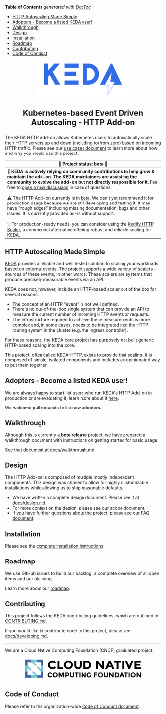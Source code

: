 <!-- START doctoc generated TOC please keep comment here to allow auto update -->
<!-- DON'T EDIT THIS SECTION, INSTEAD RE-RUN doctoc TO UPDATE -->
**Table of Contents**  *generated with [DocToc](https://github.com/thlorenz/doctoc)*

- [HTTP Autoscaling Made Simple](#http-autoscaling-made-simple)
- [Adopters - Become a listed KEDA user!](#adopters---become-a-listed-keda-user)
- [Walkthrough](#walkthrough)
- [Design](#design)
- [Installation](#installation)
- [Roadmap](#roadmap)
- [Contributing](#contributing)
- [Code of Conduct](#code-of-conduct)

<!-- END doctoc generated TOC please keep comment here to allow auto update -->

<p align="center"><img src="https://github.com/kedacore/keda/raw/main/images/logos/keda-word-colour.png" width="300"/></p>

<p style="font-size: 25px" align="center"><b>Kubernetes-based Event Driven Autoscaling - HTTP Add-on</b></p>
<p style="font-size: 25px" align="center">

The KEDA HTTP Add-on allows Kubernetes users to automatically scale their HTTP servers up and down (including to/from zero) based on incoming HTTP traffic. Please see our [use cases document](./docs/use_cases.md) to learn more about how and why you would use this project.

| 🚧 **Project status: beta** 🚧|
|---------------------------------------------|
| :loudspeaker: **KEDA is actively relying on community contributions to help grow & maintain the add-on. The KEDA maintainers are assisting the community to evolve the add-on but not directly responsible for it.** Feel free to [open a new discussion](https://github.com/kedacore/http-add-on/discussions/new/choose) in case of questions.<br/><br/>⚠ The HTTP Add-on currently is in [beta](https://github.com/kedacore/http-add-on/releases/latest). We can't yet recommend it for production usage because we are still developing and testing it. It may have "rough edges" including missing documentation, bugs and other issues. It is currently provided as-is without support.<br/><br/>:bulb: For production-ready needs, you can consider using the [Kedify HTTP Scaler](https://kedify.io/scalers/http), a commercial alternative offering robust and reliable scaling for KEDA. |

## HTTP Autoscaling Made Simple

[KEDA](https://github.com/kedacore/keda) provides a reliable and well tested solution to scaling your workloads based on external events. The project supports a wide variety of [scalers](https://keda.sh/docs/latest/scalers/) - sources of these events, in other words. These scalers are systems that produce precisely measurable events via an API.

KEDA does not, however, include an HTTP-based scaler out of the box for several reasons:

- The concept of an HTTP "event" is not well defined.
- There's no out-of-the-box single system that can provide an API to measure the current number of incoming HTTP events or requests.
- The infrastructure required to achieve these measurements is more complex and, in some cases, needs to be integrated into the HTTP routing system in the cluster (e.g. the ingress controller).

For these reasons, the KEDA core project has purposely not built generic HTTP-based scaling into the core.

This project, often called KEDA-HTTP, exists to provide that scaling. It is composed of simple, isolated components and includes an opinionated way to put them together.

## Adopters - Become a listed KEDA user!

We are always happy to start list users who run KEDA's HTTP Add-on in production or are evaluating it, learn more about it [here](ADOPTERS.md).

We welcome pull requests to list new adopters.

## Walkthrough

Although this is currently a **beta release** project, we have prepared a walkthrough document with instructions on getting started for basic usage.

See that document at [docs/walkthrough.md](./docs/walkthrough.md)

## Design

The HTTP Add-on is composed of multiple mostly independent components. This design was chosen to allow for highly
customizable installations while allowing us to ship reasonable defaults.

- We have written a complete design document. Please see it at [docs/design.md](./docs/design.md).
- For more context on the design, please see our [scope document](./docs/scope.md).
- If you have further questions about the project, please see our [FAQ document](./docs/faq.md).

## Installation

Please see the [complete installation instructions](./docs/install.md).

## Roadmap
We use GitHub issues to build our backlog, a complete overview of all open items and our planning.

Learn more about our [roadmap](ROADMAP.md).

## Contributing

This project follows the KEDA contributing guidelines, which are outlined in [CONTRIBUTING.md](https://github.com/kedacore/.github/blob/main/CONTRIBUTING.md).

If you would like to contribute code to this project, please see [docs/developing.md](./docs/developing.md).

---
We are a Cloud Native Computing Foundation (CNCF) graduated project.
<p align="center"><img src="https://raw.githubusercontent.com/kedacore/keda/main/images/logo-cncf.svg" height="75px"></p>

## Code of Conduct

Please refer to the organization-wide [Code of Conduct document](https://github.com/kedacore/.github/blob/main/CODE_OF_CONDUCT.md).
